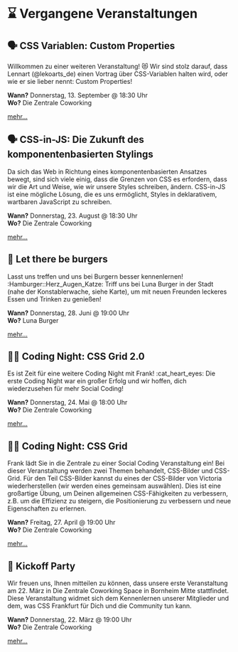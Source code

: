 # :hourglass: Vergangene Veranstaltungen

## :speaking_head: CSS Variablen: Custom Properties

Willkommen zu einer weiteren Veranstaltung! 😻 Wir sind stolz darauf, dass Lennart (@lekoarts_de) einen Vortrag über CSS-Variablen halten wird, oder wie er sie lieber nennt: Custom Properties!

**Wann?** Donnerstag, 13. September @ 18:30 Uhr</br>
**Wo?** Die Zentrale Coworking

[mehr...](https://www.meetup.com/CSSFrankfurt/events/253010928/)

## :speaking_head: CSS-in-JS: Die Zukunft des komponentenbasierten Stylings

Da sich das Web in Richtung eines komponentenbasierten Ansatzes bewegt, sind sich viele einig, dass die Grenzen von CSS es erfordern, dass wir die Art und Weise, wie wir unsere Styles schreiben, ändern. CSS-in-JS ist eine mögliche Lösung, die es uns ermöglicht, Styles in deklarativem, wartbaren JavaScript zu schreiben.

**Wann?** Donnerstag, 23. August @ 18:30 Uhr</br>
**Wo?** Die Zentrale Coworking

[mehr...](https://www.meetup.com/CSSFrankfurt/events/253010920/)

## :dancer: Let there be burgers

Lasst uns treffen und uns bei Burgern besser kennenlernen! :Hamburger::Herz_Augen_Katze: Triff uns bei Luna Burger in der Stadt (nahe der Konstablerwache, siehe Karte), um mit neuen Freunden leckeres Essen und Trinken zu genießen!

**Wann?** Donnerstag, 28. Juni @ 19:00 Uhr</br>
**Wo?** Luna Burger

[mehr...](https://www.meetup.com/CSSFrankfurt/events/251749195/)

## :woman_technologist: Coding Night: CSS Grid 2.0

Es ist Zeit für eine weitere Coding Night mit Frank! :cat_heart_eyes: Die erste Coding Night war ein großer Erfolg und wir hoffen, dich wiederzusehen für mehr Social Coding!

**Wann?** Donnerstag, 24. Mai @ 18:00 Uhr</br>
**Wo?** Die Zentrale Coworking

[mehr...](https://www.meetup.com/CSSFrankfurt/events/250654063/)

## :woman_technologist: Coding Night: CSS Grid

Frank lädt Sie in die Zentrale zu einer Social Coding Veranstaltung ein! Bei dieser Veranstaltung werden zwei Themen behandelt, CSS-Bilder und CSS-Grid. Für den Teil CSS-Bilder kannst du eines der CSS-Bilder von Victoria wiederherstellen (wir werden eines gemeinsam auswählen). Dies ist eine großartige Übung, um Deinen allgemeinen CSS-Fähigkeiten zu verbessern, z.B. um die Effizienz zu steigern, die Positionierung zu verbessern und neue Eigenschaften zu erlernen.

**Wann?** Freitag, 27. April @ 19:00 Uhr</br>
**Wo?** Die Zentrale Coworking

[mehr...](https://www.meetup.com/CSSFrankfurt/events/249591142/)

## :tada: Kickoff Party

Wir freuen uns, Ihnen mitteilen zu können, dass unsere erste Veranstaltung am 22. März in Die Zentrale Coworking Space in Bornheim Mitte stattfindet. Diese Veranstaltung widmet sich dem Kennenlernen unserer Mitglieder und dem, was CSS Frankfurt für Dich und die Community tun kann.

**Wann?** Donnerstag, 22. März @ 19:00 Uhr</br>
**Wo?** Die Zentrale Coworking

[mehr...](https://www.meetup.com/CSSFrankfurt/events/248339933/)

<!-- ## :speaking_head:/:tada: etc [EVENT TITLE]

[BRIEF EVENT DESCRIPTION]

**When?** [DAY], [MONTH] [DAY] @ [TIME]</br>
**Where?** [LOCATION]

[Learn more...](LINK TO EVENT) -->
